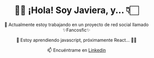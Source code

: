 <h1 align="center">👋🏻 ¡Hola! Soy Javiera, y... 👇🏻</h1>

 <p align="center">🔭 Actualmente estoy trabajando en un proyecto de red social llamado ✨Fancosfic✨</p>
 <p align="center">🌱 Estoy aprendiendo javascript, próximamente React... 🤟🏻</p>
 <p align="center">📫 Encuéntrame en <a href="https://www.linkedin.com/in/javiera-kammle/">Linkedin</a></p>

